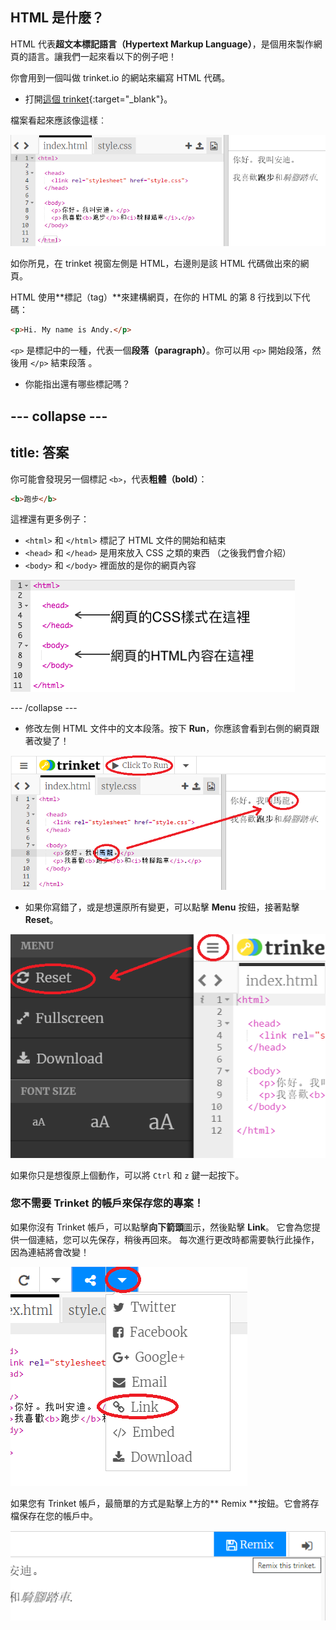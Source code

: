 ## HTML 是什麼？

HTML 代表**超文本標記語言（Hypertext Markup Language）**，是個用來製作網頁的語言。讓我們一起來看以下的例子吧！

你會用到一個叫做 trinket.io 的網站來編寫 HTML 代碼。

+ 打開[這個 trinket](http://jumpto.cc/web-intro){:target="_blank"}。

檔案看起來應該像這樣︰

![截圖](images/birthday-starter.png)

如你所見，在 trinket 視窗左側是 HTML，右邊則是該 HTML 代碼做出來的網頁。

HTML 使用**標記（tag）**來建構網頁，在你的 HTML 的第 8 行找到以下代碼：

```html
<p>Hi. My name is Andy.</p>
```

`<p>` 是標記中的一種，代表一個**段落（paragraph）**。你可以用 `<p>` 開始段落，然後用 `</p>` 結束段落 。

+ 你能指出還有哪些標記嗎？

## \--- collapse \---

## title: 答案

你可能會發現另一個標記 `<b>`，代表**粗體（bold）**：

```html
<b>跑步</b>
```

這裡還有更多例子：

+ `<html>` 和 `</html>` 標記了 HTML 文件的開始和結束
+ `<head>` 和 `</head>` 是用來放入 CSS 之類的東西 （之後我們會介紹）
+ `<body>` 和 `</body>` 裡面放的是你的網頁內容

![截圖](images/birthday-head-body.png)

\--- /collapse \---

+ 修改左側 HTML 文件中的文本段落。按下 **Run**，你應該會看到右側的網頁跟著改變了！

![截圖](images/birthday-edit-html.png)

+ 如果你寫錯了，或是想還原所有變更，可以點擊 **Menu** 按鈕，接著點擊 **Reset**。

![截圖](images/birthday-reset.png)

如果你只是想復原上個動作，可以將 `Ctrl` 和 `z` 鍵一起按下。

### 您不需要 Trinket 的帳戶來保存您的專案！

如果你沒有 Trinket 帳戶，可以點擊**向下箭頭**圖示，然後點擊 **Link**。 它會為您提供一個連結，您可以先保存，稍後再回來。 每次進行更改時都需要執行此操作，因為連結將會改變！

![截圖](images/birthday-link.png)

如果您有 Trinket 帳戶，最簡單的方式是點擊上方的** Remix **按鈕。它會將存檔保存在您的帳戶中。

![截圖](images/birthday-remix.png)